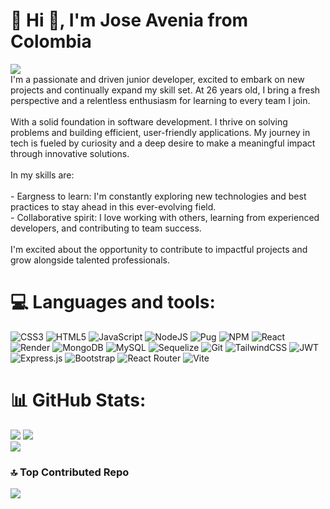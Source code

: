 # 💫 Hi 👋, I'm Jose Avenia from Colombia
[![](https://visitcount.itsvg.in/api?id=joselo9802&icon=1&color=0)](https://visitcount.itsvg.in)</br>
I'm a passionate and driven junior developer, excited to embark on new projects and continually expand my skill set. At 26 years old, I bring a fresh perspective and a relentless enthusiasm for learning to every team I join.<br><br>With a solid foundation in software development. I thrive on solving problems and building efficient, user-friendly applications. My journey in tech is fueled by curiosity and a deep desire to make a meaningful impact through innovative solutions.<br><br>In my skills are:<br><br>- Eargness to learn: I'm constantly exploring new technologies and best  practices to stay ahead in this ever-evolving field.<br>- Collaborative spirit: I love working with others, learning from experienced developers, and contributing to team success.<br><br>I'm excited about the opportunity to contribute to impactful projects and grow alongside talented professionals.

# 💻 Languages and tools:
![CSS3](https://img.shields.io/badge/css3-%231572B6.svg?style=flat&logo=css3&logoColor=white) ![HTML5](https://img.shields.io/badge/html5-%23E34F26.svg?style=flat&logo=html5&logoColor=white) ![JavaScript](https://img.shields.io/badge/javascript-%23323330.svg?style=flat&logo=javascript&logoColor=%23F7DF1E) ![NodeJS](https://img.shields.io/badge/node.js-6DA55F?style=flat&logo=node.js&logoColor=white) ![Pug](https://img.shields.io/badge/Pug-FFF?style=flat&logo=pug&logoColor=A86454) ![NPM](https://img.shields.io/badge/NPM-%23CB3837.svg?style=flat&logo=npm&logoColor=white) ![React](https://img.shields.io/badge/react-%2320232a.svg?style=flat&logo=react&logoColor=%2361DAFB) ![Render](https://img.shields.io/badge/Render-%46E3B7.svg?style=flat&logo=render&logoColor=white) ![MongoDB](https://img.shields.io/badge/MongoDB-%234ea94b.svg?style=flat&logo=mongodb&logoColor=white) ![MySQL](https://img.shields.io/badge/mysql-4479A1.svg?style=flat&logo=mysql&logoColor=white) ![Sequelize](https://img.shields.io/badge/Sequelize-52B0E7?style=flat&logo=Sequelize&logoColor=white) ![Git](https://img.shields.io/badge/git-%23F05033.svg?style=flat&logo=git&logoColor=white) ![TailwindCSS](https://img.shields.io/badge/tailwindcss-%2338B2AC.svg?style=flat&logo=tailwind-css&logoColor=white) ![JWT](https://img.shields.io/badge/JWT-black?style=flat&logo=JSON%20web%20tokens) ![Express.js](https://img.shields.io/badge/express.js-%23404d59.svg?style=flat&logo=express&logoColor=%2361DAFB) ![Bootstrap](https://img.shields.io/badge/bootstrap-%238511FA.svg?style=flat&logo=bootstrap&logoColor=white) ![React Router](https://img.shields.io/badge/React_Router-CA4245?style=flat&logo=react-router&logoColor=white) ![Vite](https://img.shields.io/badge/vite-%23646CFF.svg?style=flat&logo=vite&logoColor=white)
# 📊 GitHub Stats:
![](https://github-readme-stats.vercel.app/api?username=joselo9802&theme=tokyonight&hide_border=false&include_all_commits=false&count_private=false) ![](https://github-readme-streak-stats.herokuapp.com/?user=joselo9802&theme=tokyonight&hide_border=false)</br>
![](https://github-readme-stats.vercel.app/api/top-langs/?username=joselo9802&theme=tokyonight&hide_border=false&include_all_commits=false&count_private=false&layout=compact) 

### 🔝 Top Contributed Repo
![](https://github-contributor-stats.vercel.app/api?username=joselo9802&limit=5&theme=tokyonight&combine_all_yearly_contributions=true)


